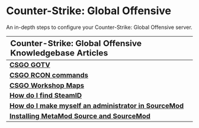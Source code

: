 <style>
.md-typeset h1{
    font-weight: bold;
    color: white;
}
.md-typeset blockquote {
	border-left: 0.2rem solid hsl(22deg 100% 50%);
}
.md-typeset blockquote p strong em{
    color: #FF5F00;
}
thead {
    font-size:  22px;
    text-align: left;
}

tr {
	text-align: left;
}

td {
    text-align: left;
    font-size: 18px

}
</style>

# Counter-Strike: Global Offensive

An in-depth steps to configure your Counter-Strike: Global Offensive server.

| **Counter-Strike: Global Offensive Knowledgebase Articles**                                                     |
|-----------------------------------------------------------------------------------------------------------------|
| **[CSGO GOTV](CSGO_GOTV.md)**                                                                                   |
| **[CSGO RCON commands](CSGO_RCON_commands.md)**                                                                 |
| **[CSGO Workshop Maps](CSGO_Workshop_Maps.md)**                                                                 |
| **[How do I find SteamID](How_do_I_find_Steam_ID.md)**                                                          |
| **[How do I make myself an administrator in SourceMod](How_do_I_make_myself_an_administrator_in_SourceMod.md)** |
| **[Installing MetaMod Source and SourceMod](Installing_MetaMod_Source_and_SourceMod.md)**                       |